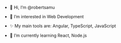 - 👋 Hi, I’m @robertsamu
- 👀 I’m interested in Web Development

- ✨ My main tools are: Angular, TypeScript, JavaScript

- 🌱 I’m currently learning React, Node.js

<!---
robertsamu/robertsamu is a ✨ special ✨ repository because its `README.md` (this file) appears on your GitHub profile.
You can click the Preview link to take a look at your changes.
--->
